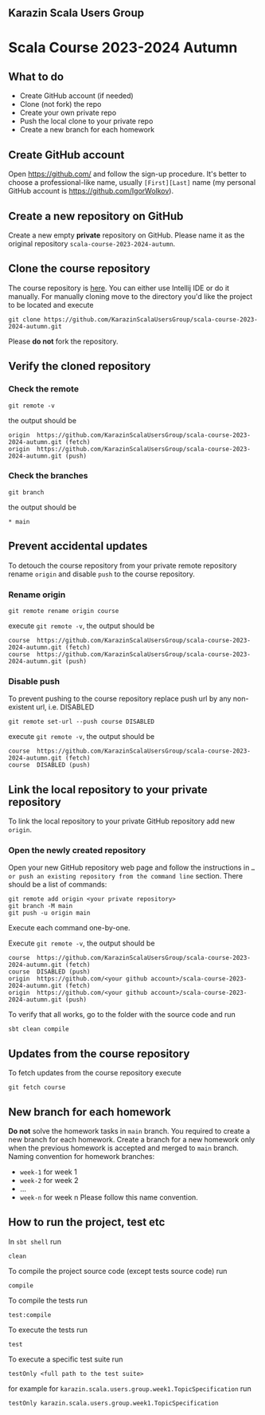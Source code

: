 ## Karazin Scala Users Group
# Scala Course 2023-2024 Autumn

## What to do
* Create GitHub account (if needed)
* Clone (not fork) the repo
* Create your own private repo
* Push the local clone to your private repo
* Create a new branch for each homework

## Create GitHub account
Open https://github.com/ and follow the sign-up procedure. 
It's better to choose a professional-like name, usually `[First][Last]` name 
(my personal GitHub account is https://github.com/IgorWolkov).

## Create a new repository on GitHub
Create a new empty **private** repository on GitHub. Please name it as the original repository `scala-course-2023-2024-autumn`.

## Clone the course repository
The course repository is [here](https://github.com/KarazinScalaUsersGroup/scala-course-2023-2024-autumn).
You can either use Intellij IDE or do it manually.
For manually cloning move to the directory you'd like the project to be located and execute
````shell
git clone https://github.com/KarazinScalaUsersGroup/scala-course-2023-2024-autumn.git
````

Please **do not** fork the repository.


## Verify the cloned repository 
### Check the remote 
```shell
git remote -v
```
the output should be 
```shell
origin	https://github.com/KarazinScalaUsersGroup/scala-course-2023-2024-autumn.git (fetch)
origin	https://github.com/KarazinScalaUsersGroup/scala-course-2023-2024-autumn.git (push)
```
### Check the branches
```shell
git branch
```
the output should be
```shell
* main
```

## Prevent accidental updates
To detouch the course repository from your private remote repository rename `origin` and disable `push` to the course repository.

### Rename origin
```shell
git remote rename origin course
```
execute `git remote -v`, the output should be
```shell
course	https://github.com/KarazinScalaUsersGroup/scala-course-2023-2024-autumn.git (fetch)
course	https://github.com/KarazinScalaUsersGroup/scala-course-2023-2024-autumn.git (push)
```
### Disable push
To prevent pushing to the course repository replace push url by any non-existent url, i.e. DISABLED
```shell
git remote set-url --push course DISABLED
```
execute `git remote -v`, the output should be
```shell
course	https://github.com/KarazinScalaUsersGroup/scala-course-2023-2024-autumn.git (fetch)
course	DISABLED (push)
```

## Link the local repository to your private repository
To link the local repository to your private GitHub repository add new `origin`.

### Open the newly created repository
Open your new GitHub repository web page and follow the instructions in `…or push an existing repository from the command line` section.
There should be a list of commands:
```shell
git remote add origin <your private repository>
git branch -M main
git push -u origin main
```
Execute each command one-by-one.

Execute `git remote -v`, the output should be
```shell
course	https://github.com/KarazinScalaUsersGroup/scala-course-2023-2024-autumn.git (fetch)
course	DISABLED (push)
origin  https://github.com/<your github account>/scala-course-2023-2024-autumn.git (fetch)
origin  https://github.com/<your github account>/scala-course-2023-2024-autumn.git (push)
```



To verify that all works, go to the folder with the source code and run 
```shell
sbt clean compile
```

## Updates from the course repository
To fetch updates from the course repository execute
```shell
git fetch course
```

## New branch for each homework 
**Do not** solve the homework tasks in `main` branch. You required to create a new branch for each homework.
Create a branch for a new homework only when the previous homework is accepted and merged to `main` branch.
Naming convention for homework branches: 
* `week-1` for week 1
* `week-2` for week 2
* ...
* `week-n` for week n
Please follow this name convention.

## How to run the project, test etc

In `sbt shell` run
```shell
clean
```

To compile the project source code (except tests source code) run

```shell
compile
```

To compile the tests run
```shell
test:compile
```

To execute the tests run
```shell
test
```

To execute a specific test suite run 
```shell
testOnly <full path to the test suite>
```
 for example for `karazin.scala.users.group.week1.TopicSpecification` run
 
```shell
testOnly karazin.scala.users.group.week1.TopicSpecification
```